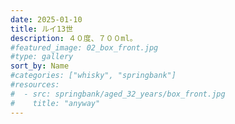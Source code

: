 ```yaml
---
date: 2025-01-10
title: ルイ13世
description: ４０度、７００ml。
#featured_image: 02_box_front.jpg
#type: gallery
sort_by: Name
#categories: ["whisky", "springbank"]
#resources:
#  - src: springbank/aged_32_years/box_front.jpg
#    title: "anyway"
---
```

